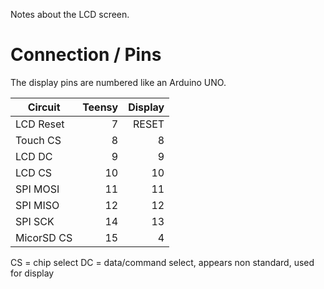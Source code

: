 Notes about the LCD screen.

# Connection / Pins

The display pins are numbered like an Arduino UNO.

|   Circuit    | Teensy | Display |
| ------------ | -----: | ------: |
| LCD Reset    |      7 |   RESET |
| Touch CS     |      8 |       8 |
| LCD DC       |      9 |       9 |
| LCD CS       |     10 |      10 |
| SPI MOSI     |     11 |      11 |
| SPI MISO     |     12 |      12 |
| SPI SCK      |     14 |      13 |
| MicorSD CS   |     15 |       4 |

CS = chip select
DC = data/command select, appears non standard, used for display
